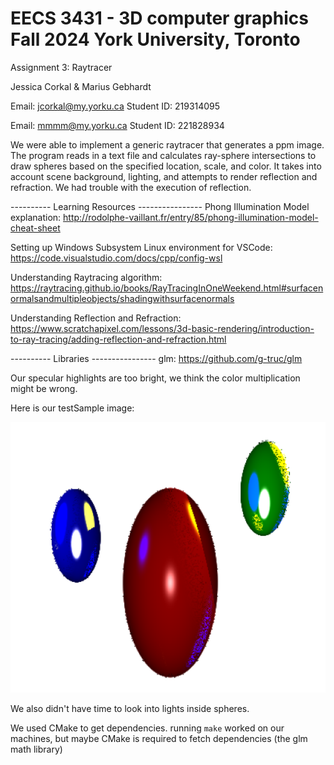 # EECS 3431 - 3D computer graphics Fall 2024 York University, Toronto
Assignment 3: Raytracer

Jessica Corkal & Marius Gebhardt

Email: jcorkal@my.yorku.ca Student ID: 219314095

Email: mmmm@my.yorku.ca Student ID: 221828934

We were able to implement a generic raytracer that generates a ppm image. The program reads in a text file and calculates ray-sphere intersections to draw spheres based on the specified location, scale, and color. It takes into account scene background, lighting, and attempts to render reflection and refraction. We had trouble with the execution of reflection.

---------- Learning Resources ----------------
Phong Illumination Model explanation: http://rodolphe-vaillant.fr/entry/85/phong-illumination-model-cheat-sheet

Setting up Windows Subsystem Linux environment for VSCode: https://code.visualstudio.com/docs/cpp/config-wsl

Understanding Raytracing algorithm: https://raytracing.github.io/books/RayTracingInOneWeekend.html#surfacenormalsandmultipleobjects/shadingwithsurfacenormals

Understanding Reflection and Refraction: https://www.scratchapixel.com/lessons/3d-basic-rendering/introduction-to-ray-tracing/adding-reflection-and-refraction.html 

---------- Libraries ----------------
glm: https://github.com/g-truc/glm

Our specular highlights are too bright, we think the color multiplication might be wrong.

Here is our testSample image:

![raytraced testsamle]({FBD38A9D-3884-4B65-BCF7-16C7C87FBE8D}.png)

We also didn't have time to look into lights inside spheres.

We used CMake to get dependencies. running `make` worked on our machines, but maybe CMake is required to fetch dependencies (the glm math library)